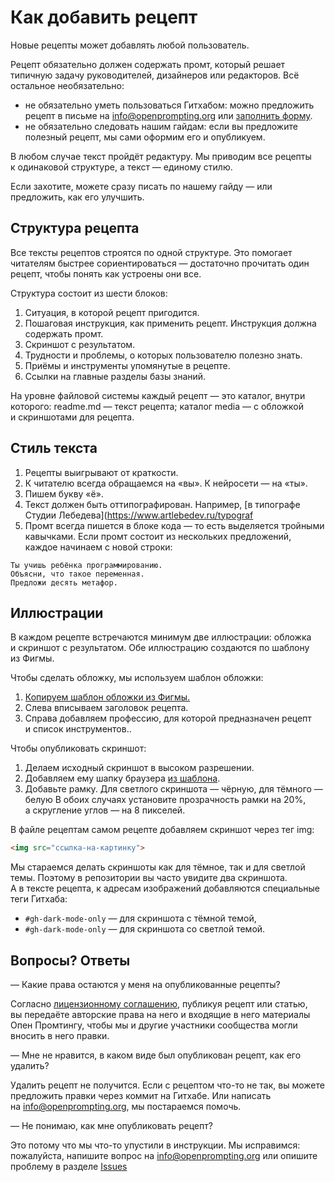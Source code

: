 # Как добавить рецепт

Новые рецепты может добавлять любой пользователь.

Рецепт обязательно должен содержать промт, который решает типичную задачу руководителей, дизайнеров или редакторов. Всё остальное необязательно:
* не&nbsp;обязательно уметь пользоваться Гитхабом: можно предложить рецепт в&nbsp;письме на&nbsp;info@openprompting.org или [заполнить форму](https://github.com/Open-Prompting/Knowledge-Base/issues/new?assignees=octocat&labels=%D0%9D%D0%BE%D0%B2%D1%8B%D0%B9+%D1%80%D0%B5%D1%86%D0%B5%D0%BF%D1%82&projects=&template=form-recipe.yml&title=%5B%D0%9D%D0%BE%D0%B2%D1%8B%D0%B9+%D1%80%D0%B5%D1%86%D0%B5%D0%BF%D1%82%5D%3A). 
* не&nbsp;обязательно следовать нашим гайдам: если вы&nbsp;предложите полезный рецепт, мы&nbsp;сами оформим его и&nbsp;опубликуем. 

В&nbsp;любом случае текст пройдёт редактуру. Мы&nbsp;приводим все рецепты к&nbsp;одинаковой структуре, а&nbsp;текст&nbsp;&mdash; единому стилю.

Если захотите, можете сразу писать по&nbsp;нашему гайду&nbsp;&mdash; или предложить, как его улучшить. 

## Структура рецепта
Все тексты рецептов строятся по&nbsp;одной структуре. Это помогает читателям быстрее сориентироваться&nbsp;&mdash; достаточно прочитать один рецепт, чтобы понять как устроены они все.

Структура состоит из&nbsp;шести блоков:
1. Ситуация, в&nbsp;которой рецепт пригодится.
2. Пошаговая инструкция, как применить рецепт. Инструкция должна содержать промт.
3. Скриншот с&nbsp;результатом.
4. Трудности и&nbsp;проблемы, о&nbsp;которых пользователю полезно знать.
5. Приёмы и&nbsp;инструменты упомянутые в&nbsp;рецепте.
6. Ссылки на&nbsp;главные разделы базы знаний.


На&nbsp;уровне файловой системы каждый рецепт&nbsp;&mdash; это каталог, внутри которого:
readme.md&nbsp;&mdash; текст рецепта;
каталог media&nbsp;&mdash; с&nbsp;обложкой и&nbsp;скриншотами для рецепта.


## Стиль текста

1. Рецепты выигрывают от&nbsp;краткости.
2. К&nbsp;читателю всегда обращаемся на&nbsp;&laquo;вы&raquo;. К&nbsp;нейросети&nbsp;&mdash; на&nbsp;&laquo;ты&raquo;.
3. Пишем букву &laquo;ё&raquo;.
4. Текст должен быть оттипографирован. Например, [в&nbsp;типографе Студии Лебедева](https://www.artlebedev.ru/typograf
5. Промт всегда пишется в&nbsp;блоке кода&nbsp;&mdash; то&nbsp;есть выделяется тройными кавычками. Если промт состоит из&nbsp;нескольких предложений, каждое начинаем с&nbsp;новой строки:

```
Ты учишь ребёнка программированию.
Объясни, что такое переменная.
Предложи десять метафор.
```

## Иллюстрации
В&nbsp;каждом рецепте встречаются минимум две иллюстрации: обложка и&nbsp;скриншот с&nbsp;результатом. Обе иллюстрацию создаются по&nbsp;шаблону из&nbsp;Фигмы.

Чтобы сделать обложку, мы&nbsp;используем шаблон обложки:
1. [Копируем шаблон обложки из Фигмы.](https://www.figma.com/file/6FXSZpXDODh9s07c4ZahGJ/Untitled?type=design&node-id=1-216&t=zMI7fUySaUVjYDDQ-0)
2. Слева вписываем заголовок рецепта.
3. Справа добавляем профессию, для которой предназначен рецепт и&nbsp;список инструментов..

Чтобы опубликовать скриншот:
1. Делаем исходный скриншот в&nbsp;высоком разрешении.
2. Добавляем ему шапку браузера [из&nbsp;шаблона](https://www.figma.com/file/6FXSZpXDODh9s07c4ZahGJ/Untitled?type=design&node-id=1-332&t=zMI7fUySaUVjYDDQ-0).
3. Добавьте рамку. Для светлого скриншота&nbsp;&mdash; чёрную, для тёмного&nbsp;&mdash; белую&nbsp;В обоих случаях установите прозрачность рамки на&nbsp;20%, а&nbsp;скругление углов&nbsp;&mdash; на&nbsp;8 пикселей.

В&nbsp;файле рецептам самом рецепте добавляем скриншот через тег img:
```html
<img src="ссылка-на-картинку">
```

Мы&nbsp;стараемся делать скриншоты как для тёмное, так и&nbsp;для светлой темы. Поэтому в&nbsp;репозитории вы&nbsp;часто увидите два скриншота. А&nbsp;в&nbsp;тексте рецепта, к&nbsp;адресам изображений добавляются специальные теги Гитхаба:
* `#gh-dark-mode-only` &mdash; для скриншота с&nbsp;тёмной темой,
* `#gh-dark-mode-only` &mdash; для скриншота со&nbsp;светлой темой.


## Вопросы? Ответы

&mdash;&nbsp;Какие права остаются у&nbsp;меня на&nbsp;опубликованные рецепты?

Согласно [лицензионному соглашению](https://github.com/Open-Prompting/Knowledge-Base/blob/main/licence.md), публикуя рецепт или статью, вы&nbsp;передаёте авторские права на&nbsp;него и&nbsp;входящие в&nbsp;него материалы Опен Промтингу, чтобы мы&nbsp;и&nbsp;другие участники сообщества могли вносить в&nbsp;него правки.

&mdash;&nbsp;Мне не&nbsp;нравится, в&nbsp;каком виде был опубликован рецепт, как его удалить?

Удалить рецепт не&nbsp;получится. Если с&nbsp;рецептом что-то не&nbsp;так, вы&nbsp;можете предложить правки через коммит на&nbsp;Гитхабе. Или написать на&nbsp;info@openprompting.org, мы&nbsp;постараемся помочь.

&mdash;&nbsp;Не&nbsp;понимаю, как мне опубликовать рецепт?

Это потому что мы&nbsp;что-то упустили в&nbsp;инструкции. Мы&nbsp;исправимся: пожалуйста, напишите вопрос на&nbsp;info@openprompting.org или опишите проблему в&nbsp;разделе [Issues](https://github.com/Open-Prompting/Open-Prompting/issues)
